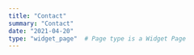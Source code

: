 ```yaml
---
title: "Contact"
summary: "Contact"
date: "2021-04-20"
type: "widget_page"  # Page type is a Widget Page
---
```

